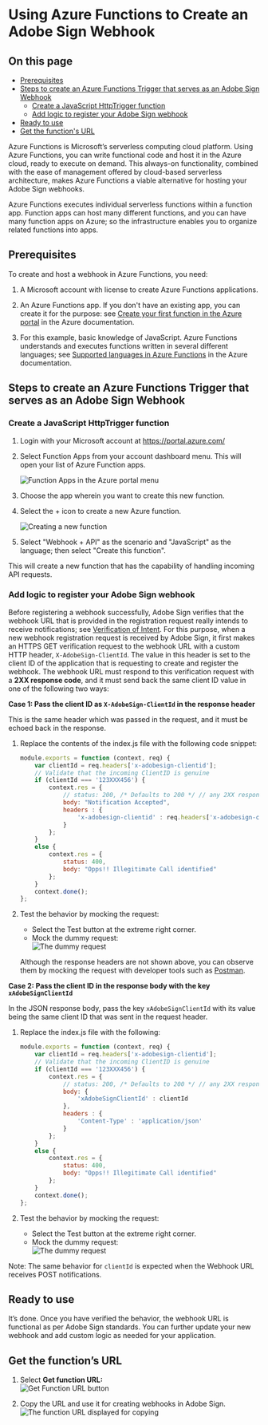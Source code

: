 # Using Azure Functions to Create an Adobe Sign Webhook

## On this page

- [Prerequisites](#prerequisites)
- [Steps to create an Azure Functions Trigger that serves as an Adobe Sign Webhook](#steps-to-create-an-azure-functions-trigger-that-serves-as-an-adobe-sign-webhook)
    - [Create a JavaScript HttpTrigger function](#create-a-javascript-httptrigger-function)
    - [Add logic to register your Adobe Sign webhook](#add-logic-to-register-your-adobe-sign-webhook)
- [Ready to use](#Ready-to-use)
- [Get the function's URL](#get-the-functions-url)

Azure Functions is Microsoft’s serverless computing cloud platform. Using Azure Functions, you can write functional code and host it in the Azure cloud, ready to execute on demand. This always-on functionality, combined with the ease of management offered by cloud-based serverless architecture, makes Azure Functions a viable alternative for hosting your Adobe Sign webhooks.

Azure Functions executes individual serverless functions within a function app. Function apps can host many different functions, and you can have many function apps on Azure; so the infrastructure enables you to organize related functions into apps.

## Prerequisites

To create and host a webhook in Azure Functions, you need:

1.  A Microsoft account with license to create Azure Functions applications.

2.  An Azure Functions app. If you don't have an existing app, you can create it for the purpose: see [Create your first function in the Azure portal](https://docs.microsoft.com/en-us/azure/azure-functions/functions-create-first-azure-function) in the Azure documentation.

3.  For this example, basic knowledge of JavaScript. Azure Functions understands and executes functions written in several different languages; see [Supported languages in Azure Functions](https://docs.microsoft.com/en-us/azure/azure-functions/supported-languages) in the Azure documentation.

## Steps to create an Azure Functions Trigger that serves as an Adobe Sign Webhook

### Create a JavaScript HttpTrigger function

1.  Login with your Microsoft account at <https://portal.azure.com/>

2.  Select Function Apps from your account dashboard menu. This will open your list of Azure Function apps.  
    
    ![Function Apps in the Azure portal menu](../img/sign_webhooks_azure_1.png)

3.  Choose the app wherein you want to create this new function.

4.  Select the + icon to create a new Azure function.  
    
    ![Creating a new function](../img/sign_webhooks_azure_2.png)

5.  Select "Webhook + API" as the scenario and "JavaScript" as the language; then select "Create this function".

This will create a new function that has the capability of handling incoming API requests.

### Add logic to register your Adobe Sign webhook

Before registering a webhook successfully, Adobe Sign verifies that the webhook URL that is provided in the registration request really intends to receive notifications; see [Verification of Intent](../webhooks.md#verification-of-intent-of-the-webhook-url). For this purpose, when a new webhook registration request is received by Adobe Sign, it first makes an HTTPS GET verification request to the webhook URL with a custom HTTP header, `X-AdobeSign-ClientId`. The value in this header is set to the client ID of the application that is requesting to create and register the webhook. The webhook URL must respond to this verification request with a **2XX response code**, and it must send back the same client ID value in one of the following two ways:

**Case 1: Pass the client ID as `X-AdobeSign-ClientId` in the response header**

This is the same header which was passed in the request, and it must be echoed
back in the response.

1.  Replace the contents of the index.js file with the following code snippet:

    ```javascript
    module.exports = function (context, req) {
        var clientId = req.headers['x-adobesign-clientid'];
        // Validate that the incoming ClientID is genuine
        if (clientId === '123XXX456') {
            context.res = {
                // status: 200, /* Defaults to 200 */ // any 2XX response is acceptable
                body: "Notification Accepted",
                headers : {
                    'x-adobesign-clientid' : req.headers['x-adobesign-clientid']
                }
            };
        }
        else {
            context.res = {
                status: 400,
                body: "Opps!! Illegitimate Call identified"
            };
        }
        context.done();
    };
    ```

2.  Test the behavior by mocking the request:
    - Select the Test button at the extreme right corner.
    - Mock the dummy request:  
      ![The dummy request](../img/sign_webhooks_azure_3.png)
        
    Although the response headers are not shown above, you can observe them by mocking the request with developer tools such as [Postman](https://www.getpostman.com/).

**Case 2: Pass the client ID in the response body with the key `xAdobeSignClientId`**

In the JSON response body, pass the key `xAdobeSignClientId` with its value being the same client ID that was sent in the request header.

1.  Replace the index.js file with the following:

    ```javascript
    module.exports = function (context, req) {
        var clientId = req.headers['x-adobesign-clientid'];
        // Validate that the incoming ClientID is genuine
        if (clientId === '123XXX456') {
            context.res = {
                // status: 200, /* Defaults to 200 */ // any 2XX response is acceptable
                body: {
                    'xAdobeSignClientId' : clientId
                },
                headers : {
                    'Content-Type' : 'application/json'
                }
            };
        }
        else {
            context.res = {
                status: 400,
                body: "Opps!! Illegitimate Call identified"
            };
        }
        context.done();
    };
    ```

2.  Test the behavior by mocking the request:
    - Select the Test button at the extreme right corner.
    - Mock the dummy request:  
      ![The dummy request](../img/sign_webhooks_azure_4.png)

Note: The same behavior for `clientId` is expected when the Webhook URL receives POST notifications.

## Ready to use

It’s done. Once you have verified the behavior, the webhook URL is functional as per Adobe Sign standards. You can further update your new webhook and add custom logic as needed for your application.

## Get the function’s URL

1.  Select **Get function URL:**  
    ![Get Function URL button](../img/sign_webhooks_azure_5.png)

2.  Copy the URL and use it for creating webhooks in Adobe Sign.  
    ![The function URL displayed for copying](../img/sign_webhooks_azure_6.png)
